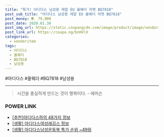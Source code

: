 ```yaml
--- 
title: "특가! 아디다스 남성용 레알 EU 올웨더 자켓 BQ7818" 
post_sub_title: "아디다스 남성용 레알 EU 올웨더 자켓 BQ7818" 
post_money: ₩. 79,900 
post_date: 2020.01.30 
post_img_url: https://static.coupangcdn.com/image/product/image/vendoritem/2018/11/15/3742654016/d8bd7d4e-6973-4eb2-b2d3-c807cdb6901c.jpg 
post_link_url: https://coupa.ng/bnHVlX 
categories: 
  - vendoritem 
tags: 
  - 아디다스 
  - 올웨더 
  - BQ7818 
  - 남성용 
--- 
```

  #아디다스 #올웨더 #BQ7818 #남성용 
<hr> 

> 시간을 충실하게 만드는 것이 행복이다. - 에머슨 


### POWER LINK

* <a href="https://blog.naver.com/fasyy4321/221789433599" target="_blank">[추천]아디다스하의 48가지 정보</a>
* <a href="https://blog.naver.com/fash111/221768395725" target="_blank"> [생활] 아디다스여성레깅스 정보 </a>
* <a href="https://blog.naver.com/sakai111/221790953670" target="_blank"> [생활] 아디다스남성운동복 특가 순위 ~49위</a>
